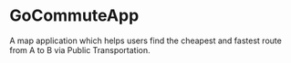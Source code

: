 # GoCommuteApp
A map application which helps users find the cheapest and fastest route from A to B via Public Transportation.
